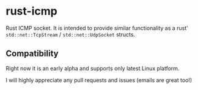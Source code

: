 # rust-icmp

Rust ICMP socket. It is intended to provide similar functionality
as a rust' `std::net::TcpStream` / `std::net::UdpSocket` structs.

## Compatibility

Right now it is an early alpha and supports only latest Linux platform.

I will highly appreciate any pull requests and issues (emails are great too!)
